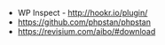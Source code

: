 * WP Inspect - http://hookr.io/plugin/
* https://github.com/phpstan/phpstan
* https://revisium.com/aibo/#download
